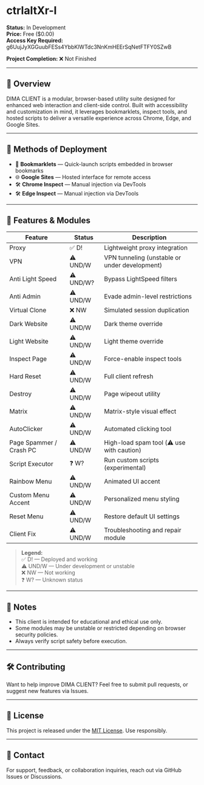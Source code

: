 # ctrlaltXr-I

**Status:** In Development  
**Price:** Free ($0.00)  
**Access Key Required:** g6UujJyXGGuubFESs4YbbKlWTdc3NnKmHEErSqNetFTFY0SZwB

**Project Completion:** ❌ Not Finished

---

## 🚀 Overview

DIMA CLIENT is a modular, browser-based utility suite designed for enhanced web interaction and client-side control. Built with accessibility and customization in mind, it leverages bookmarklets, inspect tools, and hosted scripts to deliver a versatile experience across Chrome, Edge, and Google Sites.

---

## 🧰 Methods of Deployment

- 🔖 **Bookmarklets** — Quick-launch scripts embedded in browser bookmarks  
- 🌐 **Google Sites** — Hosted interface for remote access  
- 🛠️ **Chrome Inspect** — Manual injection via DevTools  
- 🛠️ **Edge Inspect** — Manual injection via DevTools  

---

## 🧩 Features & Modules

| Feature                      | Status     | Description                                      |
|-----------------------------|------------|--------------------------------------------------|
| Proxy                       | ✅ D!       | Lightweight proxy integration                    |
| VPN                         | ⚠️ UND/W    | VPN tunneling (unstable or under development)    |
| Anti Light Speed            | ⚠️ UND/W?   | Bypass LightSpeed filters                        |
| Anti Admin                  | ⚠️ UND/W    | Evade admin-level restrictions                   |
| Virtual Clone               | ❌ NW       | Simulated session duplication                    |
| Dark Website                | ⚠️ UND/W    | Dark theme override                              |
| Light Website               | ⚠️ UND/W    | Light theme override                             |
| Inspect Page                | ⚠️ UND/W    | Force-enable inspect tools                       |
| Hard Reset                  | ⚠️ UND/W    | Full client refresh                              |
| Destroy                     | ⚠️ UND/W    | Page wipeout utility                             |
| Matrix                      | ⚠️ UND/W    | Matrix-style visual effect                       |
| AutoClicker                 | ⚠️ UND/W    | Automated clicking tool                          |
| Page Spammer / Crash PC     | ⚠️ UND/W    | High-load spam tool (⚠️ use with caution)         |
| Script Executor             | ❓ W?       | Run custom scripts (experimental)                |
| Rainbow Menu                | ⚠️ UND/W    | Animated UI accent                               |
| Custom Menu Accent          | ⚠️ UND/W    | Personalized menu styling                        |
| Reset Menu                  | ⚠️ UND/W    | Restore default UI settings                      |
| Client Fix                  | ⚠️ UND/W    | Troubleshooting and repair module                |

> **Legend:**  
> ✅ D! — Deployed and working  
> ⚠️ UND/W — Under development or unstable  
> ❌ NW — Not working  
> ❓ W? — Unknown status  

---

## 📌 Notes

- This client is intended for educational and ethical use only.  
- Some modules may be unstable or restricted depending on browser security policies.  
- Always verify script safety before execution.

---

## 🛠️ Contributing

Want to help improve DIMA CLIENT? Feel free to submit pull requests, or suggest new features via Issues.

---

## 📜 License

This project is released under the [MIT License](LICENSE). Use responsibly.

---

## 💬 Contact

For support, feedback, or collaboration inquiries, reach out via GitHub Issues or Discussions.
